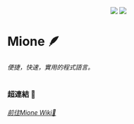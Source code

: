 

<p align="center">
  <img src="./Olranc-nobackground.svg">
  <img src="./mione.svg">
<p/>
  
# Mione 🪶
###### 便捷，快速，實用的程式語言。

# 

### 超連結 🔗
###### [前往Mione Wiki📖](https://github.com/Olranc/Mione/wiki)
